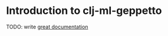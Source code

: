 # Introduction to clj-ml-geppetto

TODO: write [great documentation](http://jacobian.org/writing/great-documentation/what-to-write/)
